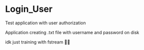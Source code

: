 # Login_User
Test application with user authorization

Application creating .txt file with username and password on disk

idk just training with fstream :man_shrugging:
